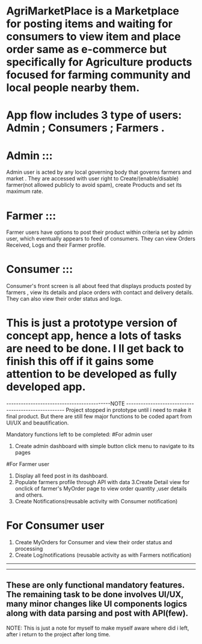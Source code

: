 # AgriMarketPlace is a Marketplace for posting items and waiting for consumers to view item and place order same as e-commerce but specifically for Agriculture products focused for farming community and local people nearby them.
# App flow includes 3 type of users: Admin ; Consumers ; Farmers .
# Admin :::
Admin user is acted by any local governing body that governs farmers and market . They are accessed with user right to Create/(enable/disable) farmer(not allowed publicly to avoid spam), create Products and set its maximum rate.
# Farmer :::
Farmer users have options to post their product within criteria set by admin user, which eventually appears to feed of consumers. They can view Orders Received, Logs and their Farmer profile.
# Consumer :::
Consumer's front screen is all about feed that displays products posted by farmers , view its details and place orders with contact and delivery details. They can also view their order status and logs.

# This is just a prototype version of concept app, hence a lots of tasks are need to be done. I ll get back to finish this off if it gains some attention to be developed as fully developed app.
-------------------------------------------NOTE ----------------------------------------------------
Project stopped in prototype until i need to make it  final product. But there are still few major functions to be coded apart from UI/UX and beautification.

Mandatory functions left to be completed:
#For admin user
1. Create admin dashboard with simple button click menu to navigate to its pages

#For Farmer user
1. Display all feed post in its dashboard.
2. Populate farmers profile through API with data
3.Create Detail view for onclick of farmer's MyOrder page to view order quantity ,user details and others.
4. Create Notifications(reusable activity with Consumer notification)

# For Consumer user
1. Create MyOrders for Consumer and view their order status and processing
2. Create Log/notifications (reusable activity as with Farmers notification)
--------------------------------------------
--------------------------------------------
These are only functional mandatory features. The remaining task to be done involves UI/UX, many minor changes like UI components logics along with data parsing and post with API(few).
----
NOTE: This is just a note for myself to make myself aware where did i left, after i return to the project after long time.
